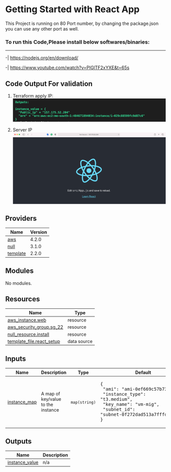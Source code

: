 # Getting Started with React App

This Project is running on 80 Port number, by changing the package.json you can use any other port as well.

### To run this Code,Please install below softwares/binaries:
-------------------------------------------------------------
-| https://nodejs.org/en/download/


-| https://www.youtube.com/watch?v=PlGlTF2xYXE&t=65s

## Code Output For validation

1. Terraform apply IP:
![alt text](docs/output.png)

2. Server IP
![alt text](docs/ec2-ip.png)

## Providers

| Name | Version |
|------|---------|
| <a name="provider_aws"></a> [aws](#provider\_aws) | 4.2.0 |
| <a name="provider_null"></a> [null](#provider\_null) | 3.1.0 |
| <a name="provider_template"></a> [template](#provider\_template) | 2.2.0 |

## Modules

No modules.

## Resources

| Name | Type |
|------|------|
| [aws_instance.web](https://registry.terraform.io/providers/hashicorp/aws/latest/docs/resources/instance) | resource |
| [aws_security_group.sg_22](https://registry.terraform.io/providers/hashicorp/aws/latest/docs/resources/security_group) | resource |
| [null_resource.install](https://registry.terraform.io/providers/hashicorp/null/latest/docs/resources/resource) | resource |
| [template_file.react_setup](https://registry.terraform.io/providers/hashicorp/template/latest/docs/data-sources/file) | data source |

## Inputs

| Name | Description | Type | Default | Required |
|------|-------------|------|---------|:--------:|
| <a name="input_instance_map"></a> [instance\_map](#input\_instance\_map) | A map of key/value to the instance | `map(string)` | <pre>{<br>  "ami": "ami-0ef669c57b73af73b",<br>  "instance_type": "t3.medium",<br>  "key_name": "vm-mig",<br>  "subnet_id": "subnet-0f272dad513a7fffd"<br>}</pre> | no |

## Outputs

| Name | Description |
|------|-------------|
| <a name="output_instance_value"></a> [instance\_value](#output\_instance\_value) | n/a |
